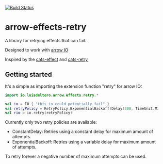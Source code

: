 [![Build Status](https://travis-ci.org/luisdeltoro/arrow-effects-retry.svg?branch=master)](https://travis-ci.org/luisdeltoro/arrow-effects-retry)

# arrow-effects-retry

A library for retrying effects that can fail.

Designed to work with [arrow IO](https://arrow-kt.io/docs/effects/io/) 

Inspired by the [cats-effect](https://github.com/typelevel/cats-effect) 
and [cats-retry](https://github.com/cb372/cats-retry)

Getting started
---------------

It's a simple as importing the extension function "retry" for arrow IO:

```kotlin
import io.luisdeltoro.arrow.effects.retry.*

val io = IO { "this io could potentially fail" }
val retryPolicy = RetryPolicy.ExponentialBackoff(Delay(300, TimeUnit.MILLISECONDS), 3)
val rio = io.retry(retryPolicy)
```

Currently only two retry policies are available:
* ConstantDelay: Retries using a constant delay for maximum amount of attempts.
* ExponentialBackoff: Retries using a variable delay for maximum amount of attempts.

To retry forever a negative number of maximum attempts can be used.
